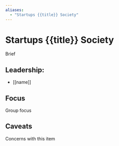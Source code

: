 ```yaml
---
aliases:
  - "Startups {{title}} Society"
---
```

# Startups {{title}} Society

Brief

## Leadership:

- [[name]]

## Focus

Group focus

## Caveats 

Concerns with this item
